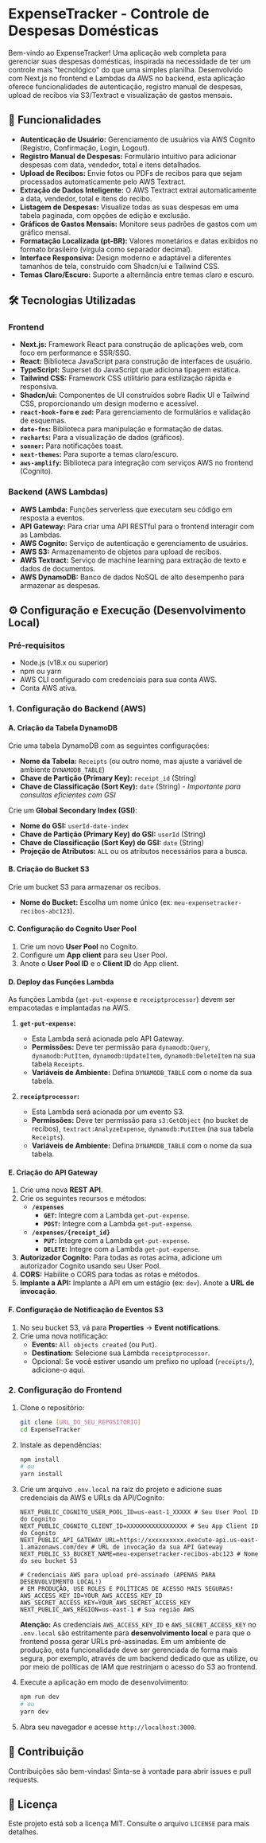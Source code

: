 # ExpenseTracker - Controle de Despesas Domésticas

Bem-vindo ao ExpenseTracker! Uma aplicação web completa para gerenciar suas despesas domésticas, inspirada na necessidade de ter um controle mais "tecnológico" do que uma simples planilha. Desenvolvido com Next.js no frontend e Lambdas da AWS no backend, esta aplicação oferece funcionalidades de autenticação, registro manual de despesas, upload de recibos via S3/Textract e visualização de gastos mensais.

## 🚀 Funcionalidades

*   **Autenticação de Usuário:** Gerenciamento de usuários via AWS Cognito (Registro, Confirmação, Login, Logout).
*   **Registro Manual de Despesas:** Formulário intuitivo para adicionar despesas com data, vendedor, total e itens detalhados.
*   **Upload de Recibos:** Envie fotos ou PDFs de recibos para que sejam processados automaticamente pelo AWS Textract.
*   **Extração de Dados Inteligente:** O AWS Textract extrai automaticamente a data, vendedor, total e itens do recibo.
*   **Listagem de Despesas:** Visualize todas as suas despesas em uma tabela paginada, com opções de edição e exclusão.
*   **Gráficos de Gastos Mensais:** Monitore seus padrões de gastos com um gráfico mensal.
*   **Formatação Localizada (pt-BR):** Valores monetários e datas exibidos no formato brasileiro (vírgula como separador decimal).
*   **Interface Responsiva:** Design moderno e adaptável a diferentes tamanhos de tela, construído com Shadcn/ui e Tailwind CSS.
*   **Temas Claro/Escuro:** Suporte a alternância entre temas claro e escuro.

## 🛠️ Tecnologias Utilizadas

### Frontend
*   **Next.js:** Framework React para construção de aplicações web, com foco em performance e SSR/SSG.
*   **React:** Biblioteca JavaScript para construção de interfaces de usuário.
*   **TypeScript:** Superset do JavaScript que adiciona tipagem estática.
*   **Tailwind CSS:** Framework CSS utilitário para estilização rápida e responsiva.
*   **Shadcn/ui:** Componentes de UI construídos sobre Radix UI e Tailwind CSS, proporcionando um design moderno e acessível.
*   **`react-hook-form` e `zod`:** Para gerenciamento de formulários e validação de esquemas.
*   **`date-fns`:** Biblioteca para manipulação e formatação de datas.
*   **`recharts`:** Para a visualização de dados (gráficos).
*   **`sonner`:** Para notificações toast.
*   **`next-themes`:** Para suporte a temas claro/escuro.
*   **`aws-amplify`:** Biblioteca para integração com serviços AWS no frontend (Cognito).

### Backend (AWS Lambdas)
*   **AWS Lambda:** Funções serverless que executam seu código em resposta a eventos.
*   **API Gateway:** Para criar uma API RESTful para o frontend interagir com as Lambdas.
*   **AWS Cognito:** Serviço de autenticação e gerenciamento de usuários.
*   **AWS S3:** Armazenamento de objetos para upload de recibos.
*   **AWS Textract:** Serviço de machine learning para extração de texto e dados de documentos.
*   **AWS DynamoDB:** Banco de dados NoSQL de alto desempenho para armazenar as despesas.

## ⚙️ Configuração e Execução (Desenvolvimento Local)

### Pré-requisitos
*   Node.js (v18.x ou superior)
*   npm ou yarn
*   AWS CLI configurado com credenciais para sua conta AWS.
*   Conta AWS ativa.

### 1. Configuração do Backend (AWS)

#### A. Criação da Tabela DynamoDB
Crie uma tabela DynamoDB com as seguintes configurações:
*   **Nome da Tabela:** `Receipts` (ou outro nome, mas ajuste a variável de ambiente `DYNAMODB_TABLE`)
*   **Chave de Partição (Primary Key):** `receipt_id` (String)
*   **Chave de Classificação (Sort Key):** `date` (String) - *Importante para consultas eficientes com GSI*

Crie um **Global Secondary Index (GSI)**:
*   **Nome do GSI:** `userId-date-index`
*   **Chave de Partição (Primary Key) do GSI:** `userId` (String)
*   **Chave de Classificação (Sort Key) do GSI:** `date` (String)
*   **Projeção de Atributos:** `ALL` ou os atributos necessários para a busca.

#### B. Criação do Bucket S3
Crie um bucket S3 para armazenar os recibos.
*   **Nome do Bucket:** Escolha um nome único (ex: `meu-expensetracker-recibos-abc123`).

#### C. Configuração do Cognito User Pool
1.  Crie um novo **User Pool** no Cognito.
2.  Configure um **App client** para seu User Pool.
3.  Anote o **User Pool ID** e o **Client ID** do App client.

#### D. Deploy das Funções Lambda
As funções Lambda (`get-put-expense` e `receiptprocessor`) devem ser empacotadas e implantadas na AWS.

1.  **`get-put-expense`:**
    *   Esta Lambda será acionada pelo API Gateway.
    *   **Permissões:** Deve ter permissão para `dynamodb:Query`, `dynamodb:PutItem`, `dynamodb:UpdateItem`, `dynamodb:DeleteItem` na sua tabela `Receipts`.
    *   **Variáveis de Ambiente:** Defina `DYNAMODB_TABLE` com o nome da sua tabela.

2.  **`receiptprocessor`:**
    *   Esta Lambda será acionada por um evento S3.
    *   **Permissões:** Deve ter permissão para `s3:GetObject` (no bucket de recibos), `textract:AnalyzeExpense`, `dynamodb:PutItem` (na sua tabela `Receipts`).
    *   **Variáveis de Ambiente:** Defina `DYNAMODB_TABLE` com o nome da sua tabela.

#### E. Criação do API Gateway
1.  Crie uma nova **REST API**.
2.  Crie os seguintes recursos e métodos:
    *   **`/expenses`**
        *   **`GET`:** Integre com a Lambda `get-put-expense`.
        *   **`POST`:** Integre com a Lambda `get-put-expense`.
    *   **`/expenses/{receipt_id}`**
        *   **`PUT`:** Integre com a Lambda `get-put-expense`.
        *   **`DELETE`:** Integre com a Lambda `get-put-expense`.
3.  **Autorizador Cognito:** Para todas as rotas acima, adicione um autorizador Cognito usando seu User Pool.
4.  **CORS:** Habilite o CORS para todas as rotas e métodos.
5.  **Implante a API:** Implante a API em um estágio (ex: `dev`). Anote a **URL de invocação**.

#### F. Configuração de Notificação de Eventos S3
1.  No seu bucket S3, vá para **Properties** -> **Event notifications**.
2.  Crie uma nova notificação:
    *   **Events:** `All objects created` (ou `Put`).
    *   **Destination:** Selecione sua Lambda `receiptprocessor`.
    *   Opcional: Se você estiver usando um prefixo no upload (`receipts/`), adicione-o aqui.

### 2. Configuração do Frontend

1.  Clone o repositório:
    ```bash
    git clone [URL_DO_SEU_REPOSITORIO]
    cd ExpenseTracker
    ```
2.  Instale as dependências:
    ```bash
    npm install
    # ou
    yarn install
    ```
3.  Crie um arquivo `.env.local` na raiz do projeto e adicione suas credenciais da AWS e URLs da API/Cognito:
    ```
    NEXT_PUBLIC_COGNITO_USER_POOL_ID=us-east-1_XXXXX # Seu User Pool ID do Cognito
    NEXT_PUBLIC_COGNITO_CLIENT_ID=XXXXXXXXXXXXXXXXX # Seu App Client ID do Cognito
    NEXT_PUBLIC_API_GATEWAY_URL=https://xxxxxxxxxx.execute-api.us-east-1.amazonaws.com/dev # URL de invocação da sua API Gateway
    NEXT_PUBLIC_S3_BUCKET_NAME=meu-expensetracker-recibos-abc123 # Nome do seu bucket S3

    # Credenciais AWS para upload pré-assinado (APENAS PARA DESENVOLVIMENTO LOCAL!)
    # EM PRODUÇÃO, USE ROLES E POLÍTICAS DE ACESSO MAIS SEGURAS!
    AWS_ACCESS_KEY_ID=YOUR_AWS_ACCESS_KEY_ID
    AWS_SECRET_ACCESS_KEY=YOUR_AWS_SECRET_ACCESS_KEY
    NEXT_PUBLIC_AWS_REGION=us-east-1 # Sua região AWS
    ```
    **Atenção:** As credenciais `AWS_ACCESS_KEY_ID` e `AWS_SECRET_ACCESS_KEY` no `.env.local` são estritamente para **desenvolvimento local** e para que o frontend possa gerar URLs pré-assinadas. Em um ambiente de produção, esta funcionalidade deve ser gerenciada de forma mais segura, por exemplo, através de um backend dedicado que as utilize, ou por meio de políticas de IAM que restrinjam o acesso do S3 ao frontend.

4.  Execute a aplicação em modo de desenvolvimento:
    ```bash
    npm run dev
    # ou
    yarn dev
    ```
5.  Abra seu navegador e acesse `http://localhost:3000`.

## 🤝 Contribuição

Contribuições são bem-vindas! Sinta-se à vontade para abrir issues e pull requests.

## 📄 Licença

Este projeto está sob a licença MIT. Consulte o arquivo `LICENSE` para mais detalhes.